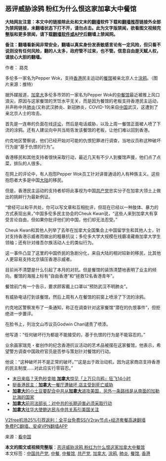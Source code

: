  <h2>恶评威胁涂鸦 粉红为什么恨这家加拿大中餐馆</h2> <p class="notice"><b>大陆网友注意：本文中的链接除此处和文末的<a href="https://github.com/bannedbook/fanqiang" >翻墙</a>软件下载和<a href="https://github.com/killgcd/justmysocks/blob/master/README.md">翻墙推荐</a>链接外全部为禁网链接，未翻墙状态下打不开，请勿点击。此为文字版禁闻，欲看图文视频完整版和更多禁闻，请下载<a href="https://github.com/bannedbook/fanqiang">翻墙软件或APP</a>后翻墙上禁闻网。</p><p>备注：翻墙看新闻非常安全，翻墙以真实身份发表敏感言论有一定风险，但只看不说则没有任何风险，翻的人太多，政府管不过来，也不管。信息自由是天赋人权，请放心大胆的翻墙。</b></p>  <div class="entry"> <p>作者： 路克</p> <p id="conimg">多伦多一家名为Pepper Wok，支持<a href="https://www.bannedbook.org/bnews/tag/%e9%a6%99%e6%b8%af/" class="st_tag internal_tag" rel="tag" title="标签 香港 下的日志">香港</a>民主运动的<a href="https://www.bannedbook.org/bnews/tag/%e9%a4%90%e9%a6%86/" class="st_tag internal_tag" rel="tag" title="标签 餐馆 下的日志">餐馆</a>被亲北京人士<a href="https://www.bannedbook.org/bnews/tag/%E6%B6%82%E9%B8%A6/" class="st_tag internal_tag" rel="tag" title="标签 涂鸦 下的日志">涂鸦</a>。（图片来源：推特）</p> <p>据外媒报道，<a href="https://www.bannedbook.org/bnews/tag/%e5%8a%a0%e6%8b%bf%e5%a4%a7/" class="st_tag internal_tag" rel="tag" title="标签 加拿大 下的日志">加拿大</a>多伦多市郊的一家名为Pepper Wok的<a href="https://www.bannedbook.org/bnews/tag/%e4%b8%ad%e9%a4%90%e9%a6%86/" class="st_tag internal_tag" rel="tag" title="标签 中餐馆 下的日志">中餐馆</a>最近被推上风口浪尖，原因与这家餐馆的烹饪水平无关，而是因为餐馆的老板支持香港民主运动，并声称中共<a href="https://www.bannedbook.org/bnews/tag/%e8%82%ba%e7%82%8e/" class="st_tag internal_tag" rel="tag" title="标签 肺炎 下的日志">肺炎</a>(又称武汉肺炎、新冠肺炎，COVID-19)来自<span class='wp_keywordlink_affiliate'><a href="https://www.bannedbook.org/" title="中国" target="_blank">中国</a></span>武汉，这遭到了亲北京人士的攻击。</p> <p>首先是一连串的负面在线<span class='wp_keywordlink_affiliate'><a href="https://www.bannedbook.org/bnews/comments/" title="新闻评论" target="_blank">评论</a></span>，然后是电话威胁，以及上周一餐馆正面被人喷了下流的涂鸦。还有人建议向中共当局告发该餐馆的老板，让他们难以回到香港。</p> <p>约克地区警察说，他们已经开始对可能的仇恨犯罪进行调查，当地议员称这种破坏行为是“基于仇恨的行为”。</p> <p>香港移民和其他支持者很快采取行动，最近几天有不少人到餐馆声援，他们点了点菜，排队的人很多。</p>  <p>在网上的评论中，有人抱怨Pepper Wok员工针对讲普通话的人有种族主义。这些抱怨者大多是中国<span class='wp_keywordlink_affiliate'><a href="https://www.bannedbook.org/" title="大陆" target="_blank">大陆</a></span>的移民。</p> <p>但是，香港民主运动的支持者却将此事视为中国<a href="https://www.bannedbook.org/bnews/tag/%e5%85%b1%e4%ba%a7%e5%85%9a/" class="st_tag internal_tag" rel="tag" title="标签 共产党 下的日志">共产党</a>忠实分子在加拿大领土上做出的挑衅行为最新例证。</p> <p>“曾经可以和平共处，你可以写文章和互相批评，但现在已经以一种肢体、暴力的方式表现出来，”中国多伦多民主协会的Cheuk Kwan说，“这些人来到加拿大有享受言论自由，但如果你批评他们的中国，他们却无法忍受。”</p> <p>Cheuk Kwan和其他人列举了去年在加拿大全国集会上中国留学生和其他人士，针对支持香港示威者而做出的粗暴抗议；多伦多大学大规模在线霸凌藏裔加拿大学生领袖；还有针对维吾尔族活动人士的类似行为。</p> <p>这一事件凸显了这里的中国侨民的急剧分化，来自大陆的相对较新的移民，比其他人更容易支持北京镇压香港示威者。</p> <p>目前尚不清楚是什么引起了本月的对抗。但是餐馆的装饰清楚地表明了业主的倾向。餐馆的海报上标有“自由香港”和“拯救12名香港青年”。</p>  <p>餐馆前门有一个告示，要求顾客戴上口罩以“预防武汉不明肺炎”。</p> <p>有威胁电话打到该餐馆，然后上周有人在餐馆的前窗上喷涂了下流的涂鸦。</p> <p>约克地区警察发布了一条通知，称正在调查针对这家餐馆“潜在的仇恨事件”，但拒绝进一步置评。</p> <p>在脸书上，列治文山市议员Godwin Chan谴责了喷漆。</p> <p>他写道：“任何破坏行为都是不能接受的，基于仇恨的行为是不能容忍的。”</p> <p>业余画家瑞克・崔创作的纪念香港抗议活动的艺术品被摆在这家餐馆，他表示，希望警方调查中国政府官员是否参与策划针对餐馆的行动。</p>  <p>他说：“这种破坏并不是正常的破坏。”“这是出于政治动机，因为这家商店支持香港的民主制度……对此应实行零容忍。”</p> <ul class='op-related-articles' title='相关阅读'> <li><a href='https://www.bannedbook.org/bnews/cnnews/20201216/1448411.html' target='_blank'>末日来临？天色秒变暗 <b>加拿大</b>惊见「上万只乌鸦」狂飞14小时</a></li> <li><a href='https://www.bannedbook.org/bnews/cnnews/hknews/20201216/1448364.html' target='_blank'>挺香港民主：<b>加拿大</b>一餐厅遭破坏 店主受到死亡威胁</a></li> <li><a href='https://www.bannedbook.org/bnews/bannedvideo/20201215/1448191.html' target='_blank'><b>加拿大</b>的小土豆要配合中共从<b>加拿大</b>进攻美国，另外一条路线是从南面的加勒比海的国家</a></li> <li><a href='https://www.bannedbook.org/bnews/cbnews/20201215/1447912.html' target='_blank'><b>加拿大</b>前司法部长：对中共的长期迫害必须采取行动</a></li> <li><a href='https://www.bannedbook.org/bnews/cbnews/20201215/1447823.html' target='_blank'><b>加拿大</b>驻华大使鲍达民与中共关系引美国关注</a></li> </ul> <p class="texttj"> <a href="https://www.bannedbook.org/forum23/topic22702.html" target="_blank">V2free机场25%引荐返利：全平台免费SS/V2ray节点+经济套餐高速翻墙</a><br/> <a href="https://github.com/bannedbook/fanqiang/wiki/%E7%A6%81%E9%97%BB%E7%BD%91%E5%AE%89%E5%8D%93%E7%BF%BB%E5%A2%99%E6%96%B0%E9%97%BBAPP" target="_blank">免费PC翻墙、安卓VPN翻墙APP</a></p><p> 来源：<span class='wp_keywordlink_affiliate'><a href="https://www.secretchina.com/" title="看中国" target="_blank">看中国</a></span> </p><a name='sharetosocial'></a>       <div><b>本文的图文或视频完整版</b>：<a href='https://www.bannedbook.org/bnews/cbnews/20201216/1448475.html'>恶评威胁涂鸦 粉红为什么恨这家加拿大中餐馆</a></div>  </div><!--END ENTRY--> <div class="postfooter"> <div>本文标签：<a href="https://www.bannedbook.org/bnews/tag/%e4%b8%ad%e5%9b%bd%e5%85%b1%e4%ba%a7%e5%85%9a/" rel="tag">中国共产党</a>, <a href="https://www.bannedbook.org/bnews/tag/%E4%B8%AD%E9%A4%90/" rel="tag">中餐</a>, <a href="https://www.bannedbook.org/bnews/tag/%e4%b8%ad%e9%a4%90%e9%a6%86/" rel="tag">中餐馆</a>, <a href="https://www.bannedbook.org/bnews/tag/%e5%85%b1%e4%ba%a7%e5%85%9a/" rel="tag">共产党</a>, <a href="https://www.bannedbook.org/bnews/tag/%e5%8a%a0%e6%8b%bf%e5%a4%a7/" rel="tag">加拿大</a>, <a href="https://www.bannedbook.org/bnews/tag/%E6%B6%82%E9%B8%A6/" rel="tag">涂鸦</a>, <a href="https://www.bannedbook.org/bnews/tag/%e8%82%ba%e7%82%8e/" rel="tag">肺炎</a>, <a href="https://www.bannedbook.org/bnews/tag/%e9%a4%90%e9%a6%86/" rel="tag">餐馆</a>, <a href="https://www.bannedbook.org/bnews/tag/%e9%a6%99%e6%b8%af/" rel="tag">香港</a></div>  </div><!--END POSTFOOTER--> 